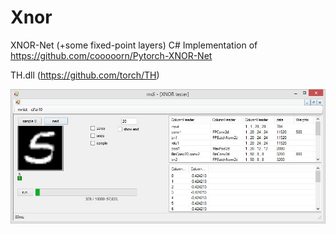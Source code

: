# Xnor
XNOR-Net (+some fixed-point layers) C# Implementation of https://github.com/cooooorn/Pytorch-XNOR-Net 

TH.dll (https://github.com/torch/TH)

<img src="imgs\1.jpg"/>
